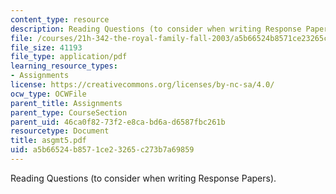 ```yaml
---
content_type: resource
description: Reading Questions (to consider when writing Response Papers).
file: /courses/21h-342-the-royal-family-fall-2003/a5b66524b8571ce23265c273b7a69859_asgmt5.pdf
file_size: 41193
file_type: application/pdf
learning_resource_types:
- Assignments
license: https://creativecommons.org/licenses/by-nc-sa/4.0/
ocw_type: OCWFile
parent_title: Assignments
parent_type: CourseSection
parent_uid: 46ca0f82-73f2-e8ca-bd6a-d6587fbc261b
resourcetype: Document
title: asgmt5.pdf
uid: a5b66524-b857-1ce2-3265-c273b7a69859
---
```

Reading Questions (to consider when writing Response Papers).